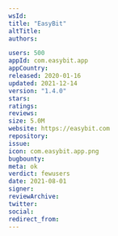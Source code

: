 ```yaml
---
wsId: 
title: "EasyBit"
altTitle: 
authors:

users: 500
appId: com.easybit.app
appCountry: 
released: 2020-01-16
updated: 2021-12-14
version: "1.4.0"
stars: 
ratings: 
reviews: 
size: 5.0M
website: https://easybit.com
repository: 
issue: 
icon: com.easybit.app.png
bugbounty: 
meta: ok
verdict: fewusers
date: 2021-08-01
signer: 
reviewArchive:
twitter: 
social:
redirect_from:
---
```


